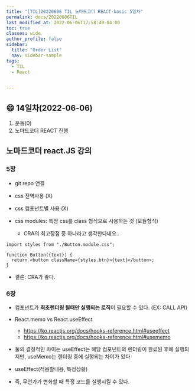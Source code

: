 ```yaml
---
title: "[TIL]20220606 TIL 노마드코더 REACT-basic 5일차"
permalink: docs/20220606TIL
last_modified_at: 2022-06-06T17:58:49-04:00
toc: true
classes: wide
author_profile: false
sidebar:
  title: "Order List"
  nav: sidebar-sample
tags:
  - TIL
  - React
  

---
```


## :smile: 14일차(2022-06-06)


1. 운동(0)
2. 노마드코더 REACT 진행


## 노마드코더 react.JS 강의


### 5장

- git repo 연결

- css 전역사용 (X)
- css 컴포넌트별 사용 (X)
- css modules: 특정 css를 class 형식으로 사용하는 것 (모듈형식)
  * CRA의 최고장점 중 하나라고 생각한다네요..

```
import styles from "./Button.module.css";

function Button({text}) {
  return <button className={styles.btn}>{text}</button>;
}
```

- 결론: CRA가 좋다.

### 6장
- 컴포넌트가 **최초렌더링 될때만 실행되는 로직**이 필요할 수 있다. (EX: CALL API)
- React.memo vs React.useEffect
  * https://ko.reactjs.org/docs/hooks-reference.html#useeffect
  * https://ko.reactjs.org/docs/hooks-reference.html#usememo
- 둘의 결정적인 차이는 useEffect는 해당 컴포넌트의 렌더링이 완료된 후에 실행되지만, useMemo는 렌더링 중에 실행되는 차이가 있다

- useEffect(적용할내용, 특정상황)
- 즉, 무언가가 변화할 때 특정 코드를 실행시킬 수 있다.
